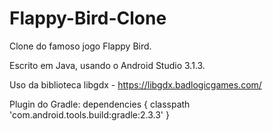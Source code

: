 # Flappy-Bird-Clone

Clone do famoso jogo Flappy Bird.

Escrito em Java, usando o Android Studio 3.1.3.

Uso da biblioteca libgdx - https://libgdx.badlogicgames.com/

Plugin do Gradle:
dependencies {
     classpath 'com.android.tools.build:gradle:2.3.3'
}

